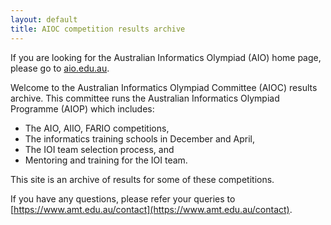 ```yaml
---
layout: default
title: AIOC competition results archive
---
```


If you are looking for the Australian Informatics Olympiad (AIO) home page, please go to [aio.edu.au](https://aio.edu.au).

Welcome to the Australian Informatics Olympiad Committee (AIOC) results archive.
This committee runs the Australian Informatics Olympiad Programme (AIOP) which includes:

* The AIO, AIIO, FARIO competitions,
* The informatics training schools in December and April,
* The IOI team selection process, and
* Mentoring and training for the IOI team.

This site is an archive of results for some of these competitions.

If you have any questions, please refer your queries to [https://www.amt.edu.au/contact](https://www.amt.edu.au/contact).
